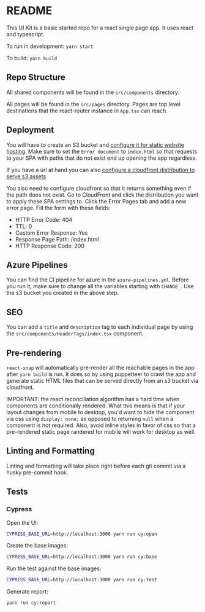 # README

This UI Kit is a basic started repo for a react single page app. It uses react and typescript.

To run in development: `yarn start`

To build: `yarn build`

## Repo Structure

All shared components will be found in the `src/components` directory.

All pages will be found in the `src/pages` directory. Pages are top level destinations that the react-router instance in `App.tsx` can reach.

## Deployment

You will have to create an S3 bucket and [configure it for static website hosting](https://docs.aws.amazon.com/AmazonS3/latest/user-guide/static-website-hosting.html). Make sure to set the `Error document` to `index.html` so that requests to your SPA with paths that do not exist end up opening the app regardless.

If you have a url at hand you can also [configure a cloudfront distribution to serve s3 assets](https://aws.amazon.com/premiumsupport/knowledge-center/cloudfront-serve-static-website/)

You also need to configure cloudfront so that it returns something even if the path does not exist. Go to CloudFront and click the distribution you want to apply these SPA settings to. Click the Error Pages tab and add a new error page. Fill the form with these fields:

- HTTP Error Code: 404
- TTL: 0
- Custom Error Response: Yes
- Response Page Path: /index.html
- HTTP Response Code: 200

## Azure Pipelines

You can find the CI pipeline for azure in the `azure-pipelines.yml`. Before you run it, make sure to change all the variables starting with `CHANGE_`. Use the s3 bucket you created in the above step.

## SEO

You can add a `title` and `description` tag to each individual page by using the `src/components/HeaderTags/index.tsx` component.

## Pre-rendering

`react-snap` will automatically pre-render all the reachable pages in the app after `yarn build` is run. It does so by using puppetteer to crawl the app and generate static HTML files that can be served directly from an s3 bucket via cloudfront.

IMPORTANT: the react reconciliation algorithm has a hard time when components are conditionally rendered. What this means is that if your layout changes from mobile to desktop, you'd want to hide the component via css using `display: none;` as opposed to returning `null` when a component is not required. Also, avoid inline styles in favor of css so that a pre-rendered static page randered for mobile will work for desktop as well.

## Linting and Formatting

Linting and formatting will take place right before each git commit via a husky pre-commit hook.

## Tests

### Cypress

Open the UI:

```sh
CYPRESS_BASE_URL=http://localhost:3000 yarn run cy:open
```

Create the base images:

```sh
CYPRESS_BASE_URL=http://localhost:3000 yarn run cy:base
```

Run the test against the base images:

```sh
CYPRESS_BASE_URL=http://localhost:3000 yarn run cy:test
```

Generate report:

```sh
yarn run cy:report
```
